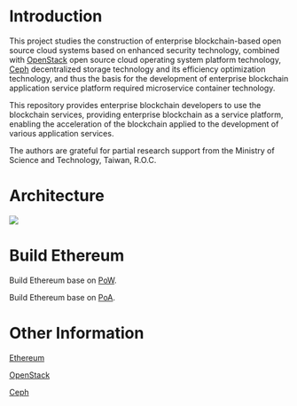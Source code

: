 # Introduction

This project studies the construction of enterprise blockchain-based open source cloud systems based on enhanced security technology, combined with [OpenStack](https://github.com/openstack) open source cloud operating system platform technology, [Ceph](https://github.com/ceph/ceph) decentralized storage technology and its efficiency optimization technology, and thus the basis for the development of enterprise blockchain application service platform required microservice container technology. 

This repository provides enterprise blockchain developers to use the blockchain services, providing enterprise blockchain as a service platform, enabling the acceleration of the blockchain applied to the development of various application services.

The authors are grateful for partial research support from the Ministry of Science and Technology, Taiwan, R.O.C.

# Architecture

![](images/architecture.png)

# Build Ethereum
Build Ethereum base on [PoW](./PoW.md).

Build Ethereum base on [PoA](./PoA.md).
# Other Information
[Ethereum](https://github.com/ethereum/go-ethereum)

[OpenStack](https://github.com/openstack)

[Ceph](https://github.com/ceph/ceph)